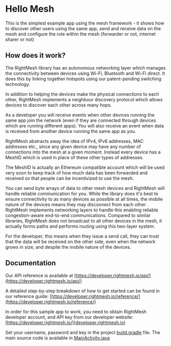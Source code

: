 # Hello Mesh
This is the simplest example app using the mesh framework - it shows how to discover other users 
using the same app, send and receive data on the mesh and configure the role within the mesh 
(forwarder or not, internet sharer or not)

## How does it work?
The RightMesh library has an autonomous networking layer which manages the connectivity between 
devices using Wi-Fi, Bluetooth and Wi-Fi direct. It does this by linking together hotspots using
our patent-pending switching technology.

In addition to helping the devices make the physical connections to each other, RightMesh implements
a neighbour discovery protocol which allows devices to discover each other across many hops.

As a developer you will receive events when other devices running the same app join the network
(even if they are connected through devices which are running different apps). You will also receive
an event when data is received from another device running the same app as you. 

RightMesh abstracts away the idea of IPv4, IPv6 addresses, MAC addresses etc., since any given
device may have any number of connections into the mesh at a given moment. Instead every device has
a MeshID which is used in place of these other types of addresses. 

The MeshID is actually an Ethereum compatible account which will be used very soon to keep track
of how much data has been forwarded and received so that people can be incentivized to use the mesh.

You can send byte arrays of data to other mesh devices and RightMesh will handle reliable
communication for you. While the library does it's best to ensure connectivity to as many devices
as possible at all times, the mobile nature of the devices means they may disconnect from each other
. RightMesh implements networking layers to handle this enabling reliable congestion-aware end-to-end
communications. Compared to similar libraries, RightMesh does not broadcast to all other devices in
the mesh, it actually forms paths and performs routing using this two-layer system.

For the developer, this means when they issue a send call, they can trust that the data will be
received on the other side, even when the network grows in size, and despite the mobile nature of
the devices.

## Documentation
Our API reference is available at [https://developer.rightmesh.io/api/](https://developer.rightmesh.io/api/)

A detailed step-by-step breakdown of how to get started can be found in our reference guide: [https://developer.rightmesh.io/reference/](https://developer.rightmesh.io/reference/)

In order for this sample app to work, you need to obtain RightMesh developer account, and API key
from our developer website: [https://developer.rightmesh.io/](developer.rightmesh.io)

Set your username, password and key in the project [build.gradle](build.gradle) file. The main
source code is available in [MainActivity.java](app/src/main/java/io/left/hellomesh/MainActivity.java)
